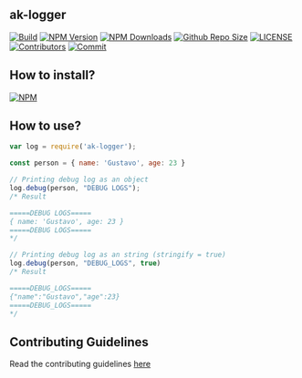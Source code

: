 ## ak-logger

[![Build](https://github.com/arshadkazmi42/ak-logger/actions/workflows/nodejs.yml/badge.svg)](https://github.com/arshadkazmi42/ak-logger/actions/workflows/nodejs.yml)
[![NPM Version](https://img.shields.io/npm/v/ak-logger.svg)](https://www.npmjs.com/package/ak-logger)
[![NPM Downloads](https://img.shields.io/npm/dt/ak-logger.svg)](https://www.npmjs.com/package/ak-logger)
[![Github Repo Size](https://img.shields.io/github/repo-size/arshadkazmi42/ak-logger.svg)](https://github.com/arshadkazmi42/ak-logger)
[![LICENSE](https://img.shields.io/npm/l/ak-logger.svg)](https://github.com/arshadkazmi42/ak-logger/blob/master/LICENSE)
[![Contributors](https://img.shields.io/github/contributors/arshadkazmi42/ak-logger.svg)](https://github.com/arshadkazmi42/ak-logger/graphs/contributors)
[![Commit](https://img.shields.io/github/last-commit/arshadkazmi42/ak-logger.svg)](https://github.com/arshadkazmi42/ak-logger/commits/master)

## How to install?

[![NPM](https://nodei.co/npm/ak-logger.png)](https://www.npmjs.com/package/ak-logger/)

## How to use?

```js
var log = require('ak-logger');

const person = { name: 'Gustavo', age: 23 }

// Printing debug log as an object
log.debug(person, "DEBUG LOGS");
/* Result

=====DEBUG LOGS=====
{ name: 'Gustavo', age: 23 }
=====DEBUG LOGS=====
*/

// Printing debug log as an string (stringify = true)
log.debug(person, "DEBUG_LOGS", true)
/* Result

=====DEBUG_LOGS=====
{"name":"Gustavo","age":23}
=====DEBUG_LOGS=====
*/


```

## Contributing Guidelines

Read the contributing guidelines [here](https://github.com/arshadkazmi42/ak-logger/blob/master/CONTRIBUTING.md)


